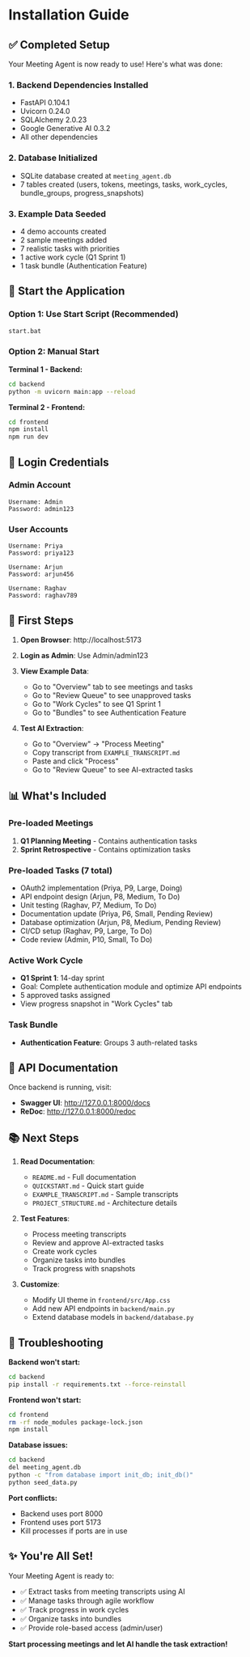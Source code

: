 # Installation Guide

## ✅ Completed Setup

Your Meeting Agent is now ready to use! Here's what was done:

### 1. Backend Dependencies Installed
- FastAPI 0.104.1
- Uvicorn 0.24.0
- SQLAlchemy 2.0.23
- Google Generative AI 0.3.2
- All other dependencies

### 2. Database Initialized
- SQLite database created at `meeting_agent.db`
- 7 tables created (users, tokens, meetings, tasks, work_cycles, bundle_groups, progress_snapshots)

### 3. Example Data Seeded
- 4 demo accounts created
- 2 sample meetings added
- 7 realistic tasks with priorities
- 1 active work cycle (Q1 Sprint 1)
- 1 task bundle (Authentication Feature)

## 🚀 Start the Application

### Option 1: Use Start Script (Recommended)
```bash
start.bat
```

### Option 2: Manual Start

**Terminal 1 - Backend:**
```bash
cd backend
python -m uvicorn main:app --reload
```

**Terminal 2 - Frontend:**
```bash
cd frontend
npm install
npm run dev
```

## 🔑 Login Credentials

### Admin Account
```
Username: Admin
Password: admin123
```

### User Accounts
```
Username: Priya
Password: priya123

Username: Arjun
Password: arjun456

Username: Raghav
Password: raghav789
```

## 🎯 First Steps

1. **Open Browser**: http://localhost:5173
2. **Login as Admin**: Use Admin/admin123
3. **View Example Data**:
   - Go to "Overview" tab to see meetings and tasks
   - Go to "Review Queue" to see unapproved tasks
   - Go to "Work Cycles" to see Q1 Sprint 1
   - Go to "Bundles" to see Authentication Feature

4. **Test AI Extraction**:
   - Go to "Overview" → "Process Meeting"
   - Copy transcript from `EXAMPLE_TRANSCRIPT.md`
   - Paste and click "Process"
   - Go to "Review Queue" to see AI-extracted tasks

## 📊 What's Included

### Pre-loaded Meetings
1. **Q1 Planning Meeting** - Contains authentication tasks
2. **Sprint Retrospective** - Contains optimization tasks

### Pre-loaded Tasks (7 total)
- OAuth2 implementation (Priya, P9, Large, Doing)
- API endpoint design (Arjun, P8, Medium, To Do)
- Unit testing (Raghav, P7, Medium, To Do)
- Documentation update (Priya, P6, Small, Pending Review)
- Database optimization (Arjun, P8, Medium, Pending Review)
- CI/CD setup (Raghav, P9, Large, To Do)
- Code review (Admin, P10, Small, To Do)

### Active Work Cycle
- **Q1 Sprint 1**: 14-day sprint
- Goal: Complete authentication module and optimize API endpoints
- 5 approved tasks assigned
- View progress snapshot in "Work Cycles" tab

### Task Bundle
- **Authentication Feature**: Groups 3 auth-related tasks

## 🔧 API Documentation

Once backend is running, visit:
- **Swagger UI**: http://127.0.0.1:8000/docs
- **ReDoc**: http://127.0.0.1:8000/redoc

## 📚 Next Steps

1. **Read Documentation**:
   - `README.md` - Full documentation
   - `QUICKSTART.md` - Quick start guide
   - `EXAMPLE_TRANSCRIPT.md` - Sample transcripts
   - `PROJECT_STRUCTURE.md` - Architecture details

2. **Test Features**:
   - Process meeting transcripts
   - Review and approve AI-extracted tasks
   - Create work cycles
   - Organize tasks into bundles
   - Track progress with snapshots

3. **Customize**:
   - Modify UI theme in `frontend/src/App.css`
   - Add new API endpoints in `backend/main.py`
   - Extend database models in `backend/database.py`

## 🐛 Troubleshooting

**Backend won't start:**
```bash
cd backend
pip install -r requirements.txt --force-reinstall
```

**Frontend won't start:**
```bash
cd frontend
rm -rf node_modules package-lock.json
npm install
```

**Database issues:**
```bash
cd backend
del meeting_agent.db
python -c "from database import init_db; init_db()"
python seed_data.py
```

**Port conflicts:**
- Backend uses port 8000
- Frontend uses port 5173
- Kill processes if ports are in use

## ✨ You're All Set!

Your Meeting Agent is ready to:
- ✅ Extract tasks from meeting transcripts using AI
- ✅ Manage tasks through agile workflow
- ✅ Track progress in work cycles
- ✅ Organize tasks into bundles
- ✅ Provide role-based access (admin/user)

**Start processing meetings and let AI handle the task extraction!**
